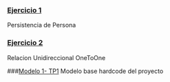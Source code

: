 ### [Ejercicio 1][1]
Persistencia de Persona

### [Ejercicio 2][2]
Relacion Unidireccional OneToOne

###[Modelo 1- TP1][3]
Modelo base hardcode del proyecto


<!-- Links -->
[1]: https://github.com/JulianAgPerez/Programacion-3/tree/Ejercicio1
[2]: https://github.com/JulianAgPerez/Programacion-3/tree/Ejercicio2
[3]: https://github.com/JulianAgPerez/Programacion-3/tree/Tp1
